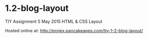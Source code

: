 # 1.2-blog-layout
TIY Assignment 5 May 2015 HTML &amp; CSS Layout

Hosted online at:
http://projex.pancakeapps.com/tiy-1-2-blog-layout/

